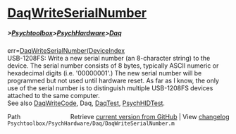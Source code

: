 # [DaqWriteSerialNumber](DaqWriteSerialNumber)
##### >[Psychtoolbox](Psychtoolbox)>[PsychHardware](PsychHardware)>[Daq](Daq)

err=[DaqWriteSerialNumber](DaqWriteSerialNumber)[(DeviceIndex]((DeviceIndex),serialstring)  
USB-1208FS: Write a new serial number (an 8-character string) to the  
device. The serial number consists of 8 bytes, typically ASCII numeric or  
hexadecimal digits (i.e. '00000001'.)  The new serial number will be  
programmed but not used until hardware reset. As far as I know, the only  
use of the serial number is to distinguish multiple USB-1208FS devices  
attached to the same computer.  
See also [DaqWriteCode](DaqWriteCode), Daq, [DaqTest](DaqTest), [PsychHIDTest](PsychHIDTest).  




<div class="code_header" style="text-align:right;">
  <span style="float:left;">Path&nbsp;&nbsp;</span> <span class="counter">Retrieve <a href=
  "https://raw.github.com/Psychtoolbox-3/Psychtoolbox-3/beta/Psychtoolbox/PsychHardware/Daq/DaqWriteSerialNumber.m">current version from GitHub</a> | View <a href=
  "https://github.com/Psychtoolbox-3/Psychtoolbox-3/commits/beta/Psychtoolbox/PsychHardware/Daq/DaqWriteSerialNumber.m">changelog</a></span>
</div>
<div class="code">
  <code>Psychtoolbox/PsychHardware/Daq/DaqWriteSerialNumber.m</code>
</div>

